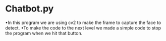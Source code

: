 # Chatbot.py
•In this program we are using cv2 to make the frame to capture the face to detect.
•To make the code to the next level we made a simple code to stop the program when we hit that button.
